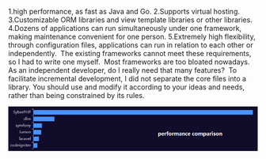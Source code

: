 1.high performance, as fast as Java and Go.
2.Supports virtual hosting.
3.Customizable ORM libraries and view template libraries or other libraries.
4.Dozens of applications can run simultaneously under one framework, making maintenance convenient for one person.
5.Extremely high flexibility, through configuration files, applications can run in relation to each other or independently.
﻿
The existing frameworks cannot meet these requirements, so I had to write one myself.
﻿
Most frameworks are too bloated nowadays. As an independent developer, do I really need that many features?
﻿
To facilitate incremental development, I did not separate the core files into a library. You should use and modify it according to your ideas and needs, rather than being constrained by its rules.

![Image](https://raw.githubusercontent.com/eoioer/SyberPHP/main/performance.png)

